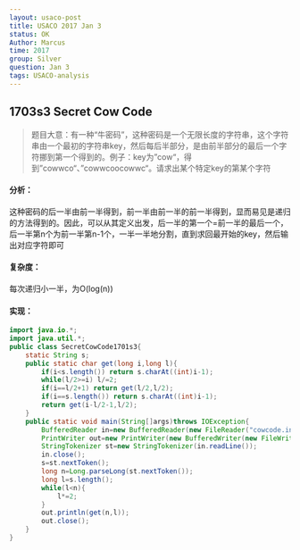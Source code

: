 ```yaml
---
layout: usaco-post
title: USACO 2017 Jan 3
status: OK
Author: Marcus
time: 2017
group: Silver
question: Jan 3
tags: USACO-analysis
---
```


## 1703s3 Secret Cow Code

> 题目大意：有一种“牛密码”，这种密码是一个无限长度的字符串，这个字符串由一个最初的字符串key，然后每后半部分，是由前半部分的最后一个字符挪到第一个得到的。例子：key为”cow“，得到”cowwco“、”cowwcoocowwc“。请求出某个特定key的第某个字符

#### 分析：

这种密码的后一半由前一半得到，前一半由前一半的前一半得到，显而易见是递归的方法得到的。因此，可以从其定义出发，后一半的第一个=前一半的最后一个，后一半第n个为前一半第n-1个，一半一半地分割，直到求回最开始的key，然后输出对应字符即可

#### 复杂度：

每次递归小一半，为O(log(n))

#### 实现：

```java
import java.io.*;
import java.util.*;
public class SecretCowCode1701s3{
    static String s;
    public static char get(long i,long l){
        if(i<s.length()) return s.charAt((int)i-1);
        while(l/2>=i) l/=2;
        if(i==l/2+1) return get(l/2,l/2);
        if(i==s.length()) return s.charAt((int)i-1);
        return get(i-l/2-1,l/2);
    }
    public static void main(String[]args)throws IOException{
        BufferedReader in=new BufferedReader(new FileReader("cowcode.in"));
        PrintWriter out=new PrintWriter(new BufferedWriter(new FileWriter("cowcode.out")));
        StringTokenizer st=new StringTokenizer(in.readLine());
        in.close();
        s=st.nextToken();
        long n=Long.parseLong(st.nextToken());
        long l=s.length();
        while(l<n){
            l*=2;
        }
        out.println(get(n,l));
        out.close();
    }
}
```

